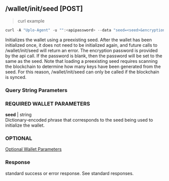 ## /wallet/init/seed [POST]
> curl example

```go
curl -A "Uplo-Agent" -u "":<apipassword> --data "seed=<seed>&encryptionpassword=<password>&force=false" "localhost:8480/wallet/init/seed"
```

Initializes the wallet using a preexisting seed. After the wallet has been
initialized once, it does not need to be initialized again, and future calls to
/wallet/init/seed will return an error. The encryption password is provided by
the api call. If the password is blank, then the password will be set to the
same as the seed. Note that loading a preexisting seed requires scanning the
blockchain to determine how many keys have been generated from the seed. For
this reason, /wallet/init/seed can only be called if the blockchain is synced.

### Query String Parameters
### REQUIRED WALLET PARAMETERS
**seed** | string  
Dictionary-encoded phrase that corresponds to the seed being used to initialize
the wallet.

### OPTIONAL
[Optional Wallet Parameters](#optional-wallet-parameters)

### Response

standard success or error response. See standard responses.